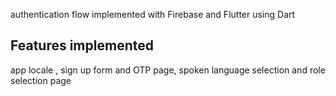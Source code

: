 

 authentication flow implemented with Firebase and Flutter using Dart

## Features implemented

app locale , sign up form and OTP page, spoken language selection and role selection page

